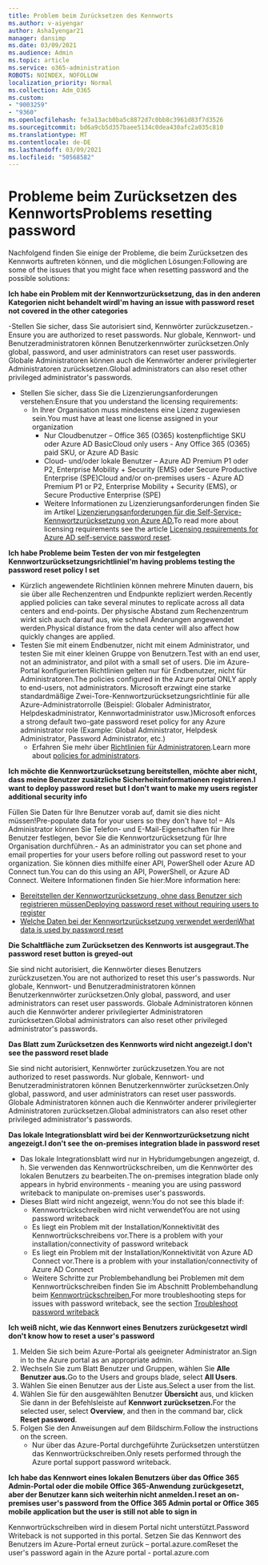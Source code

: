 ```yaml
---
title: Problem beim Zurücksetzen des Kennworts
ms.author: v-aiyengar
author: AshaIyengar21
manager: dansimp
ms.date: 03/09/2021
ms.audience: Admin
ms.topic: article
ms.service: o365-administration
ROBOTS: NOINDEX, NOFOLLOW
localization_priority: Normal
ms.collection: Adm_O365
ms.custom:
- "9003259"
- "9360"
ms.openlocfilehash: fe3a13acb0ba5c8872d7c0bb8c3961d83f7d3526
ms.sourcegitcommit: bd6a9cb5d357baee5134c0dea430afc2a035c810
ms.translationtype: MT
ms.contentlocale: de-DE
ms.lasthandoff: 03/09/2021
ms.locfileid: "50568582"
---
```

# <a name="problems-resetting-password"></a><span data-ttu-id="7f706-102">Probleme beim Zurücksetzen des Kennworts</span><span class="sxs-lookup"><span data-stu-id="7f706-102">Problems resetting password</span></span>

<span data-ttu-id="7f706-103">Nachfolgend finden Sie einige der Probleme, die beim Zurücksetzen des Kennworts auftreten können, und die möglichen Lösungen:</span><span class="sxs-lookup"><span data-stu-id="7f706-103">Following are some of the issues that you might face when resetting password and the possible solutions:</span></span>

<span data-ttu-id="7f706-104">**Ich habe ein Problem mit der Kennwortzurücksetzung, das in den anderen Kategorien nicht behandelt wird**</span><span class="sxs-lookup"><span data-stu-id="7f706-104">**I'm having an issue with password reset not covered in the other categories**</span></span>

<span data-ttu-id="7f706-105">-Stellen Sie sicher, dass Sie autorisiert sind, Kennwörter zurückzusetzen.</span><span class="sxs-lookup"><span data-stu-id="7f706-105">-Ensure you are authorized to reset passwords.</span></span> <span data-ttu-id="7f706-106">Nur globale, Kennwort- und Benutzeradministratoren können Benutzerkennwörter zurücksetzen.</span><span class="sxs-lookup"><span data-stu-id="7f706-106">Only global, password, and user administrators can reset user passwords.</span></span> <span data-ttu-id="7f706-107">Globale Administratoren können auch die Kennwörter anderer privilegierter Administratoren zurücksetzen.</span><span class="sxs-lookup"><span data-stu-id="7f706-107">Global administrators can also reset other privileged administrator's passwords.</span></span>
- <span data-ttu-id="7f706-108">Stellen Sie sicher, dass Sie die Lizenzierungsanforderungen verstehen:</span><span class="sxs-lookup"><span data-stu-id="7f706-108">Ensure that you understand the licensing requirements:</span></span>
    - <span data-ttu-id="7f706-109">In Ihrer Organisation muss mindestens eine Lizenz zugewiesen sein.</span><span class="sxs-lookup"><span data-stu-id="7f706-109">You must have at least one license assigned in your organization</span></span>
        - <span data-ttu-id="7f706-110">Nur Cloudbenutzer – Office 365 (O365) kostenpflichtige SKU oder Azure AD Basic</span><span class="sxs-lookup"><span data-stu-id="7f706-110">Cloud only users - Any Office 365 (O365) paid SKU, or Azure AD Basic</span></span>
        - <span data-ttu-id="7f706-111">Cloud- und/oder lokale Benutzer – Azure AD Premium P1 oder P2, Enterprise Mobility + Security (EMS) oder Secure Productive Enterprise (SPE)</span><span class="sxs-lookup"><span data-stu-id="7f706-111">Cloud and/or on-premises users - Azure AD Premium P1 or P2, Enterprise Mobility + Security (EMS), or Secure Productive Enterprise (SPE)</span></span>
        - <span data-ttu-id="7f706-112">Weitere Informationen zu Lizenzierungsanforderungen finden Sie im Artikel [Lizenzierungsanforderungen für die Self-Service-Kennwortzurücksetzung von Azure AD.](https://docs.microsoft.com/azure/active-directory/active-directory-passwords-licensing?WT.mc_id=Portal-Microsoft_Azure_Support)</span><span class="sxs-lookup"><span data-stu-id="7f706-112">To read more about licensing requirements see the article [Licensing requirements for Azure AD self-service password reset](https://docs.microsoft.com/azure/active-directory/active-directory-passwords-licensing?WT.mc_id=Portal-Microsoft_Azure_Support).</span></span>

<span data-ttu-id="7f706-113">**Ich habe Probleme beim Testen der von mir festgelegten Kennwortzurücksetzungsrichtlinie**</span><span class="sxs-lookup"><span data-stu-id="7f706-113">**I'm having problems testing the password reset policy I set**</span></span>

- <span data-ttu-id="7f706-114">Kürzlich angewendete Richtlinien können mehrere Minuten dauern, bis sie über alle Rechenzentren und Endpunkte repliziert werden.</span><span class="sxs-lookup"><span data-stu-id="7f706-114">Recently applied policies can take several minutes to replicate across all data centers and end-points.</span></span> <span data-ttu-id="7f706-115">Der physische Abstand zum Rechenzentrum wirkt sich auch darauf aus, wie schnell Änderungen angewendet werden.</span><span class="sxs-lookup"><span data-stu-id="7f706-115">Physical distance from the data center will also affect how quickly changes are applied.</span></span>
- <span data-ttu-id="7f706-116">Testen Sie mit einem Endbenutzer, nicht mit einem Administrator, und testen Sie mit einer kleinen Gruppe von Benutzern.</span><span class="sxs-lookup"><span data-stu-id="7f706-116">Test with an end user, not an administrator, and pilot with a small set of users.</span></span> <span data-ttu-id="7f706-117">Die im Azure-Portal konfigurierten Richtlinien gelten nur für Endbenutzer, nicht für Administratoren.</span><span class="sxs-lookup"><span data-stu-id="7f706-117">The policies configured in the Azure portal ONLY apply to end-users, not administrators.</span></span> <span data-ttu-id="7f706-118">Microsoft erzwingt eine starke standardmäßige Zwei-Tore-Kennwortzurücksetzungsrichtlinie für alle Azure-Administratorrolle (Beispiel: Globaler Administrator, Helpdeskadministrator, Kennwortadministrator usw.)</span><span class="sxs-lookup"><span data-stu-id="7f706-118">Microsoft enforces a strong default two-gate password reset policy for any Azure administrator role (Example: Global Administrator, Helpdesk Administrator, Password Administrator, etc.)</span></span>
    - <span data-ttu-id="7f706-119">Erfahren Sie mehr über [Richtlinien für Administratoren](https://docs.microsoft.com/azure/active-directory/active-directory-passwords-policy?WT.mc_id=Portal-Microsoft_Azure_Support#administrator-password-policy-differences).</span><span class="sxs-lookup"><span data-stu-id="7f706-119">Learn more about [policies for administrators](https://docs.microsoft.com/azure/active-directory/active-directory-passwords-policy?WT.mc_id=Portal-Microsoft_Azure_Support#administrator-password-policy-differences).</span></span>

<span data-ttu-id="7f706-120">**Ich möchte die Kennwortzurücksetzung bereitstellen, möchte aber nicht, dass meine Benutzer zusätzliche Sicherheitsinformationen registrieren.**</span><span class="sxs-lookup"><span data-stu-id="7f706-120">**I want to deploy password reset but I don't want to make my users register additional security info**</span></span>

<span data-ttu-id="7f706-121">Füllen Sie Daten für Ihre Benutzer vorab auf, damit sie dies nicht müssen!</span><span class="sxs-lookup"><span data-stu-id="7f706-121">Pre-populate data for your users so they don't have to!</span></span> <span data-ttu-id="7f706-122">– Als Administrator können Sie Telefon- und E-Mail-Eigenschaften für Ihre Benutzer festlegen, bevor Sie die Kennwortzurücksetzung für Ihre Organisation durchführen.</span><span class="sxs-lookup"><span data-stu-id="7f706-122">- As an administrator you can set phone and email properties for your users before rolling out password reset to your organization.</span></span> <span data-ttu-id="7f706-123">Sie können dies mithilfe einer API, PowerShell oder Azure AD Connect tun.</span><span class="sxs-lookup"><span data-stu-id="7f706-123">You can do this using an API, PowerShell, or Azure AD Connect.</span></span> <span data-ttu-id="7f706-124">Weitere Informationen finden Sie hier:</span><span class="sxs-lookup"><span data-stu-id="7f706-124">More information here:</span></span>
- [<span data-ttu-id="7f706-125">Bereitstellen der Kennwortzurücksetzung, ohne dass Benutzer sich registrieren müssen</span><span class="sxs-lookup"><span data-stu-id="7f706-125">Deploying password reset without requiring users to register</span></span>](https://docs.microsoft.com/azure/active-directory/active-directory-passwords-policy?WT.mc_id=Portal-Microsoft_Azure_Support#administrator-password-policy-differences)
- [<span data-ttu-id="7f706-126">Welche Daten bei der Kennwortzurücksetzung verwendet werden</span><span class="sxs-lookup"><span data-stu-id="7f706-126">What data is used by password reset</span></span>](https://docs.microsoft.com/azure/active-directory/active-directory-passwords-data?WT.mc_id=Portal-Microsoft_Azure_Support)

<span data-ttu-id="7f706-127">**Die Schaltfläche zum Zurücksetzen des Kennworts ist ausgegraut.**</span><span class="sxs-lookup"><span data-stu-id="7f706-127">**The password reset button is greyed-out**</span></span>

<span data-ttu-id="7f706-128">Sie sind nicht autorisiert, die Kennwörter dieses Benutzers zurückzusetzen.</span><span class="sxs-lookup"><span data-stu-id="7f706-128">You are not authorized to reset this user's passwords.</span></span> <span data-ttu-id="7f706-129">Nur globale, Kennwort- und Benutzeradministratoren können Benutzerkennwörter zurücksetzen.</span><span class="sxs-lookup"><span data-stu-id="7f706-129">Only global, password, and user administrators can reset user passwords.</span></span> <span data-ttu-id="7f706-130">Globale Administratoren können auch die Kennwörter anderer privilegierter Administratoren zurücksetzen.</span><span class="sxs-lookup"><span data-stu-id="7f706-130">Global administrators can also reset other privileged administrator's passwords.</span></span>

<span data-ttu-id="7f706-131">**Das Blatt zum Zurücksetzen des Kennworts wird nicht angezeigt.**</span><span class="sxs-lookup"><span data-stu-id="7f706-131">**I don't see the password reset blade**</span></span>

<span data-ttu-id="7f706-132">Sie sind nicht autorisiert, Kennwörter zurückzusetzen.</span><span class="sxs-lookup"><span data-stu-id="7f706-132">You are not authorized to reset passwords.</span></span> <span data-ttu-id="7f706-133">Nur globale, Kennwort- und Benutzeradministratoren können Benutzerkennwörter zurücksetzen.</span><span class="sxs-lookup"><span data-stu-id="7f706-133">Only global, password, and user administrators can reset user passwords.</span></span> <span data-ttu-id="7f706-134">Globale Administratoren können auch die Kennwörter anderer privilegierter Administratoren zurücksetzen.</span><span class="sxs-lookup"><span data-stu-id="7f706-134">Global administrators can also reset other privileged administrator's passwords.</span></span>

<span data-ttu-id="7f706-135">**Das lokale Integrationsblatt wird bei der Kennwortzurücksetzung nicht angezeigt.**</span><span class="sxs-lookup"><span data-stu-id="7f706-135">**I don't see the on-premises integration blade in password reset**</span></span>

- <span data-ttu-id="7f706-136">Das lokale Integrationsblatt wird nur in Hybridumgebungen angezeigt, d. h. Sie verwenden das Kennwortrückschreiben, um die Kennwörter des lokalen Benutzers zu bearbeiten.</span><span class="sxs-lookup"><span data-stu-id="7f706-136">The on-premises integration blade only appears in hybrid environments - meaning you are using password writeback to manipulate on-premises user's passwords.</span></span>
- <span data-ttu-id="7f706-137">Dieses Blatt wird nicht angezeigt, wenn:</span><span class="sxs-lookup"><span data-stu-id="7f706-137">You do not see this blade if:</span></span>
    - <span data-ttu-id="7f706-138">Kennwortrückschreiben wird nicht verwendet</span><span class="sxs-lookup"><span data-stu-id="7f706-138">You are not using password writeback</span></span>
    - <span data-ttu-id="7f706-139">Es liegt ein Problem mit der Installation/Konnektivität des Kennwortrückschreibens vor.</span><span class="sxs-lookup"><span data-stu-id="7f706-139">There is a problem with your installation/connectivity of password writeback</span></span>
    - <span data-ttu-id="7f706-140">Es liegt ein Problem mit der Installation/Konnektivität von Azure AD Connect vor.</span><span class="sxs-lookup"><span data-stu-id="7f706-140">There is a problem with your installation/connectivity of Azure AD Connect</span></span>
    - <span data-ttu-id="7f706-141">Weitere Schritte zur Problembehandlung bei Problemen mit dem Kennwortrückschreiben finden Sie im Abschnitt Problembehandlung beim [Kennwortrückschreiben.](https://docs.microsoft.com/azure/active-directory/active-directory-passwords-data?WT.mc_id=Portal-Microsoft_Azure_Support)</span><span class="sxs-lookup"><span data-stu-id="7f706-141">For more troubleshooting steps for issues with password writeback, see the section [Troubleshoot password writeback](https://docs.microsoft.com/azure/active-directory/active-directory-passwords-data?WT.mc_id=Portal-Microsoft_Azure_Support)</span></span>

<span data-ttu-id="7f706-142">**Ich weiß nicht, wie das Kennwort eines Benutzers zurückgesetzt wird**</span><span class="sxs-lookup"><span data-stu-id="7f706-142">**I don't know how to reset a user's password**</span></span>

1. <span data-ttu-id="7f706-143">Melden Sie sich beim Azure-Portal als geeigneter Administrator an.</span><span class="sxs-lookup"><span data-stu-id="7f706-143">Sign in to the Azure portal as an appropriate admin.</span></span>
1. <span data-ttu-id="7f706-144">Wechseln Sie zum Blatt Benutzer und Gruppen, wählen Sie **Alle Benutzer aus.**</span><span class="sxs-lookup"><span data-stu-id="7f706-144">Go to the Users and groups blade, select **All Users**.</span></span>
1. <span data-ttu-id="7f706-145">Wählen Sie einen Benutzer aus der Liste aus.</span><span class="sxs-lookup"><span data-stu-id="7f706-145">Select a user from the list.</span></span>
1. <span data-ttu-id="7f706-146">Wählen Sie für den ausgewählten Benutzer **Übersicht** aus, und klicken Sie dann in der Befehlsleiste auf **Kennwort zurücksetzen.**</span><span class="sxs-lookup"><span data-stu-id="7f706-146">For the selected user, select **Overview**, and then in the command bar, click **Reset password**.</span></span>
1. <span data-ttu-id="7f706-147">Folgen Sie den Anweisungen auf dem Bildschirm.</span><span class="sxs-lookup"><span data-stu-id="7f706-147">Follow the instructions on the screen.</span></span>
    - <span data-ttu-id="7f706-148">Nur über das Azure-Portal durchgeführte Zurücksetzen unterstützen das Kennwortrückschreiben.</span><span class="sxs-lookup"><span data-stu-id="7f706-148">Only resets performed through the Azure portal support password writeback.</span></span>

<span data-ttu-id="7f706-149">**Ich habe das Kennwort eines lokalen Benutzers über das Office 365 Admin-Portal oder die mobile Office 365-Anwendung zurückgesetzt, aber der Benutzer kann sich weiterhin nicht anmelden.**</span><span class="sxs-lookup"><span data-stu-id="7f706-149">**I reset an on-premises user's password from the Office 365 Admin portal or Office 365 mobile application but the user is still not able to sign in**</span></span>

<span data-ttu-id="7f706-150">Kennwortrückschreiben wird in diesem Portal nicht unterstützt.</span><span class="sxs-lookup"><span data-stu-id="7f706-150">Password Writeback is not supported in this portal.</span></span> <span data-ttu-id="7f706-151">Setzen Sie das Kennwort des Benutzers im Azure-Portal erneut zurück – portal.azure.com</span><span class="sxs-lookup"><span data-stu-id="7f706-151">Reset the user's password again in the Azure portal - portal.azure.com</span></span>

